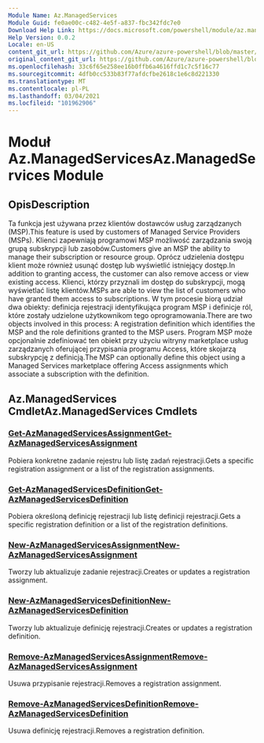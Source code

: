 ```yaml
---
Module Name: Az.ManagedServices
Module Guid: fe0ae00c-c482-4e5f-a837-fbc342fdc7e0
Download Help Link: https://docs.microsoft.com/powershell/module/az.managedservices
Help Version: 0.0.2
Locale: en-US
content_git_url: https://github.com/Azure/azure-powershell/blob/master/src/ManagedServices/ManagedServices/help/Az.ManagedServices.md
original_content_git_url: https://github.com/Azure/azure-powershell/blob/master/src/ManagedServices/ManagedServices/help/Az.ManagedServices.md
ms.openlocfilehash: 33c6f65e258ee16b0ffb6a4616ffd1c7c5f16c77
ms.sourcegitcommit: 4dfb0cc533b83f77afdcfbe2618c1e6c8d221330
ms.translationtype: MT
ms.contentlocale: pl-PL
ms.lasthandoff: 03/04/2021
ms.locfileid: "101962906"
---
```

# <span data-ttu-id="316ea-101">Moduł Az.ManagedServices</span><span class="sxs-lookup"><span data-stu-id="316ea-101">Az.ManagedServices Module</span></span>
## <span data-ttu-id="316ea-102">Opis</span><span class="sxs-lookup"><span data-stu-id="316ea-102">Description</span></span>
<span data-ttu-id="316ea-103">Ta funkcja jest używana przez klientów dostawców usług zarządzanych (MSP).</span><span class="sxs-lookup"><span data-stu-id="316ea-103">This feature is used by customers of Managed Service Providers (MSPs).</span></span> <span data-ttu-id="316ea-104">Klienci zapewniają programowi MSP możliwość zarządzania swoją grupą subskrypcji lub zasobów.</span><span class="sxs-lookup"><span data-stu-id="316ea-104">Customers give an MSP the ability to manage their subscription or resource group.</span></span> <span data-ttu-id="316ea-105">Oprócz udzielenia dostępu klient może również usunąć dostęp lub wyświetlić istniejący dostęp.</span><span class="sxs-lookup"><span data-stu-id="316ea-105">In addition to granting access, the customer can also remove access or view existing access.</span></span> <span data-ttu-id="316ea-106">Klienci, którzy przyznali im dostęp do subskrypcji, mogą wyświetlać listę klientów.</span><span class="sxs-lookup"><span data-stu-id="316ea-106">MSPs are able to view the list of customers who have granted them access to subscriptions.</span></span> <span data-ttu-id="316ea-107">W tym procesie biorą udział dwa obiekty: definicja rejestracji identyfikująca program MSP i definicje ról, które zostały udzielone użytkownikom tego oprogramowania.</span><span class="sxs-lookup"><span data-stu-id="316ea-107">There are two objects involved in this process: A registration definition which identifies the MSP and the role definitions granted to the MSP users.</span></span> <span data-ttu-id="316ea-108">Program MSP może opcjonalnie zdefiniować ten obiekt przy użyciu witryny marketplace usług zarządzanych oferującej przypisania programu Access, które skojarzą subskrypcję z definicją.</span><span class="sxs-lookup"><span data-stu-id="316ea-108">The MSP can optionally define this object using a Managed Services marketplace offering Access assignments which associate a subscription with the definition.</span></span>

## <span data-ttu-id="316ea-109">Az.ManagedServices Cmdlet</span><span class="sxs-lookup"><span data-stu-id="316ea-109">Az.ManagedServices Cmdlets</span></span>
### [<span data-ttu-id="316ea-110">Get-AzManagedServicesAssignment</span><span class="sxs-lookup"><span data-stu-id="316ea-110">Get-AzManagedServicesAssignment</span></span>](Get-AzManagedServicesAssignment.md)
<span data-ttu-id="316ea-111">Pobiera konkretne zadanie rejestru lub listę zadań rejestracji.</span><span class="sxs-lookup"><span data-stu-id="316ea-111">Gets a specific registration assignment or a list of the registration assignments.</span></span>

### [<span data-ttu-id="316ea-112">Get-AzManagedServicesDefinition</span><span class="sxs-lookup"><span data-stu-id="316ea-112">Get-AzManagedServicesDefinition</span></span>](Get-AzManagedServicesDefinition.md)
<span data-ttu-id="316ea-113">Pobiera określoną definicję rejestracji lub listę definicji rejestracji.</span><span class="sxs-lookup"><span data-stu-id="316ea-113">Gets a specific registration definition or a list of the registration definitions.</span></span>

### [<span data-ttu-id="316ea-114">New-AzManagedServicesAssignment</span><span class="sxs-lookup"><span data-stu-id="316ea-114">New-AzManagedServicesAssignment</span></span>](New-AzManagedServicesAssignment.md)
<span data-ttu-id="316ea-115">Tworzy lub aktualizuje zadanie rejestracji.</span><span class="sxs-lookup"><span data-stu-id="316ea-115">Creates or updates a registration assignment.</span></span>

### [<span data-ttu-id="316ea-116">New-AzManagedServicesDefinition</span><span class="sxs-lookup"><span data-stu-id="316ea-116">New-AzManagedServicesDefinition</span></span>](New-AzManagedServicesDefinition.md)
<span data-ttu-id="316ea-117">Tworzy lub aktualizuje definicję rejestracji.</span><span class="sxs-lookup"><span data-stu-id="316ea-117">Creates or updates a registration definition.</span></span>

### [<span data-ttu-id="316ea-118">Remove-AzManagedServicesAssignment</span><span class="sxs-lookup"><span data-stu-id="316ea-118">Remove-AzManagedServicesAssignment</span></span>](Remove-AzManagedServicesAssignment.md)
<span data-ttu-id="316ea-119">Usuwa przypisanie rejestracji.</span><span class="sxs-lookup"><span data-stu-id="316ea-119">Removes a registration assignment.</span></span>

### [<span data-ttu-id="316ea-120">Remove-AzManagedServicesDefinition</span><span class="sxs-lookup"><span data-stu-id="316ea-120">Remove-AzManagedServicesDefinition</span></span>](Remove-AzManagedServicesDefinition.md)
<span data-ttu-id="316ea-121">Usuwa definicję rejestracji.</span><span class="sxs-lookup"><span data-stu-id="316ea-121">Removes a registration definition.</span></span>
